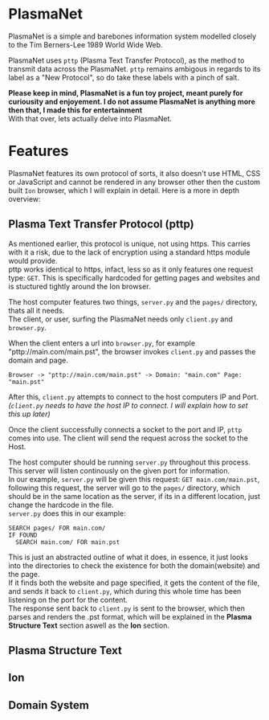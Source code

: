 # PlasmaNet 
PlasmaNet is a simple and barebones information system modelled closely to the Tim Berners-Lee 1989 World Wide Web.<br>

PlasmaNet uses `pttp` (Plasma Text Transfer Protocol), as the method to transmit data across the PlasmaNet. `pttp` remains ambigous in regards to its label as a "New Protocol", so do take these labels with a pinch of salt.<br>

<b>Please keep in mind, PlasmaNet is a fun toy project, meant purely for curiousity and enjoyement. I do not assume PlasmaNet is anything more then that, I made this for entertainment</b><br>
With that over, lets actually delve into PlasmaNet.
# Features
PlasmaNet features its own protocol of sorts, it also doesn't use HTML, CSS or JavaScript and cannot be rendered in any browser other then the custom built `Ion` browser, which I will explain in detail. Here is a more in depth overview:

## Plasma Text Transfer Protocol (pttp)
As mentioned earlier, this protocol is unique, not using https. This carries with it a risk, due to the lack of encryption using a standard https module would provide.<br>
pttp works identical to https, infact, less so as it only features one request type: `GET`. This is specifically hardcoded for getting pages and websites and is stuctured tightly around the Ion browser.<br>

The host computer features two things, `server.py` and the `pages/` directory, thats all it needs.<br>
The client, or user, surfing the PlasmaNet needs only `client.py` and `browser.py`.<br>

When the client enters a url into `browser.py`, for example "pttp://main.com/main.pst", the browser invokes `client.py` and passes the domain and page.<br>
```
Browser -> "pttp://main.com/main.pst" -> Domain: "main.com" Page: "main.pst"
```
After this, `client.py` attempts to connect to the host computers IP and Port.<br>
<i>(`client.py` needs to have the host IP to connect. I will explain how to set this up later)<br></i>

Once the client successfully connects a socket to the port and IP, `pttp` comes into use. The client will send the request across the socket to the Host.<br>

The host computer should be running `server.py` throughout this process. This server will listen continously on the given port for information.<br>
In our example, `server.py` will be given this request: `GET main.com/main.pst`, following this request, the server will go to the `pages/` directory, which should be in the same location as the server, if its in a different location, just change the hardcode in the file.<br>
`server.py` does this in our example:
```
SEARCH pages/ FOR main.com/
IF FOUND
  SEARCH main.com/ FOR main.pst
```
This is just an abstracted outline of what it does, in essence, it just looks into the directories to check the existence for both the domain(website) and the page.<br>
If it finds both the website and page specified, it gets the content of the file, and sends it back to `client.py`, which during this whole time has been listening on the port for the content.<br>
The response sent back to `client.py` is sent to the browser, which then parses and renders the .pst format, which will be explained in the <b>Plasma Structure Text</b> section aswell as the <b>Ion</b> section.

## Plasma Structure Text

## Ion

## Domain System
